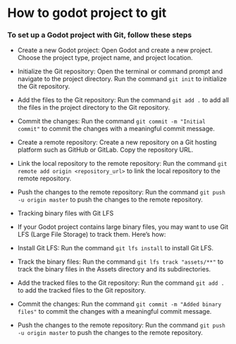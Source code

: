 # How to godot project to git

### To set up a Godot project with Git, follow these steps

- Create a new Godot project: Open Godot and create a new project. Choose the project type, project name, and project location.
- Initialize the Git repository: Open the terminal or command prompt and navigate to the project directory. Run the command `git init` to initialize the Git repository.
- Add the files to the Git repository: Run the command `git add .` to add all the files in the project directory to the Git repository.
- Commit the changes: Run the command `git commit -m "Initial commit"` to commit the changes with a meaningful commit message.
- Create a remote repository: Create a new repository on a Git hosting platform such as GitHub or GitLab. Copy the repository URL.
- Link the local repository to the remote repository: Run the command `git remote add origin <repository_url>` to link the local repository to the remote repository.
- Push the changes to the remote repository: Run the command `git push -u origin master` to push the changes to the remote repository.
- Tracking binary files with Git LFS

- If your Godot project contains large binary files, you may want to use Git LFS (Large File Storage) to track them. Here’s how:

- Install Git LFS: Run the command `git lfs install` to install Git LFS.
- Track the binary files: Run the command `git lfs track "assets/**"` to track the binary files in the Assets directory and its subdirectories.
- Add the tracked files to the Git repository: Run the command `git add .` to add the tracked files to the Git repository.
- Commit the changes: Run the command `git commit -m "Added binary files"` to commit the changes with a meaningful commit message.
- Push the changes to the remote repository: Run the command `git push -u origin master` to push the changes to the remote repository.
